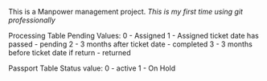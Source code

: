 This is a Manpower management project. 
_This is my first time using git professionally_

Processing Table Pending Values: 
0 - Assigned
1 - Assigned ticket date has passed - pending
2 - 3 months after ticket date - completed
3 - 3 months before ticket date if return - returned

Passport Table Status value: 
0 - active
1 - On Hold